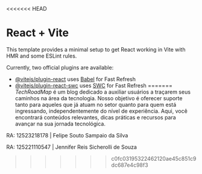 <<<<<<< HEAD
# React + Vite

This template provides a minimal setup to get React working in Vite with HMR and some ESLint rules.

Currently, two official plugins are available:

- [@vitejs/plugin-react](https://github.com/vitejs/vite-plugin-react/blob/main/packages/plugin-react/README.md) uses [Babel](https://babeljs.io/) for Fast Refresh
- [@vitejs/plugin-react-swc](https://github.com/vitejs/vite-plugin-react-swc) uses [SWC](https://swc.rs/) for Fast Refresh
=======
*TechRoadMap* é um blog dedicado a auxiliar usuários a traçarem seus caminhos na área da tecnologia. Nosso objetivo é oferecer suporte tanto para aqueles que já atuam no setor quanto para quem está ingressando, independentemente do nível de experiência. Aqui, você encontrará conteúdos relevantes, dicas práticas e recursos para avançar na sua jornada tecnológica.

RA: 12523218178 | Felipe Souto Sampaio da Silva

RA: 125221110547 | Jennifer Reis Sicherolli de Souza
>>>>>>> c0fc03195322462120ae45c851c9dc687e4c98f3
